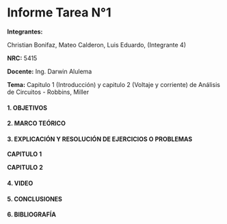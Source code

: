 # Informe Tarea N°1
**Integrantes:**

Christian Bonifaz, Mateo Calderon, Luis Eduardo, (Integrante 4)

**NRC:** 5415

**Docente:** Ing. Darwin Alulema

**Tema:** Capitulo 1 (Introducción) y capitulo 2 (Voltaje y corriente) de Análisis de Circuitos - Robbins, Miller

#### 1. OBJETIVOS
#### 2. MARCO TEÓRICO
#### 3. EXPLICACIÓN Y RESOLUCIÓN DE EJERCICIOS O PROBLEMAS
**CAPITULO 1**

**CAPITULO 2**

#### 4. VIDEO
#### 5. CONCLUSIONES 
#### 6. BIBLIOGRAFÍA
